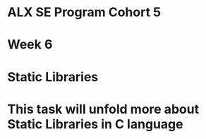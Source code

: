 # ALX SE Program Cohort 5
# Week 6
# Static Libraries
# This task will unfold more about Static Libraries in C language
